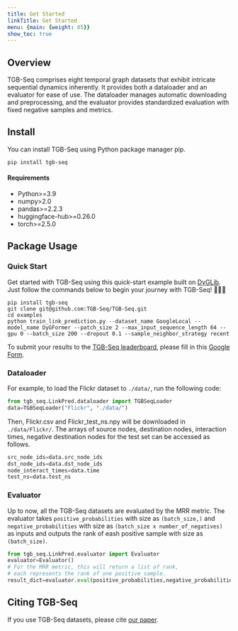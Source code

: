 ```yaml
---
title: Get Started
linkTitle: Get Started
menu: {main: {weight: 05}}
show_toc: true
---
```


## Overview
TGB-Seq comprises eight temporal graph datasets that exhibit intricate sequential dynamics inherently. It provides both a dataloader and an evaluator for ease of use. The dataloader manages automatic downloading and preprocessing, and the evaluator provides standardized evaluation with fixed negative samples and metrics.
## Install

You can install TGB-Seq using Python package manager pip.

```shell
pip install tgb-seq
```

#### Requirements

- Python>=3.9
- numpy>2.0
- pandas>=2.2.3
- huggingface-hub>=0.26.0
- torch>=2.5.0


## Package Usage

### Quick Start
Get started with TGB-Seq using this quick-start example built on [DyGLib](https://github.com/yule-BUAA/DyGLib). Just follow the commands below to begin your journey with TGB-Seq! 🚀🚀🚀

```shell
pip install tgb-seq
git clone git@github.com:TGB-Seq/TGB-Seq.git
cd examples
python train_link_prediction.py --dataset_name GoogleLocal --model_name DyGFormer --patch_size 2 --max_input_sequence_length 64 --gpu 0 --batch_size 200 --dropout 0.1 --sample_neighbor_strategy recent
```

To submit your results to the [TGB-Seq leaderboard](https://TGB-Seq.github.io/leaderboard/), please fill in this [Google Form](https://forms.gle/dbhX8vVNzVTLU9pL8).


### Dataloader

For example, to load the Flickr dataset to `./data/`, run the following code:
```python
from tgb_seq.LinkPred.dataloader import TGBSeqLoader
data=TGBSeqLoader("Flickr", "./data/")
```
Then, Flickr.csv and Flickr_test_ns.npy will be downloaded in `./data/Flickr/`. The arrays of source nodes, destination nodes, interaction times, negative destination nodes for the test set can be accessed as follows.

```python
src_node_ids=data.src_node_ids
dst_node_ids=data.dst_node_ids
node_interact_times=data.time
test_ns=data.test_ns
```

### Evaluator
Up to now, all the TGB-Seq datasets are evaluated by the MRR metric. The evaluator takes `positive_probabilities` with size as `(batch_size,)` and `negative_probabilities` with size as `(batch_size x number_of_negatives)` as inputs and outputs the rank of eash positive sample with size as `(batch_size)`.
```python
from tgb_seq.LinkPred.evaluator import Evaluator 
evaluator=Evaluator()
# For the MRR metric, this will return a list of rank, 
# each represents the rank of one positive sample.
result_dict=evaluator.eval(positive_probabilities,negative_probabilities)
```

## Citing TGB-Seq
If you use TGB-Seq datasets, please cite [our paper](https://openreview.net/forum?id=8e2LirwiJT).